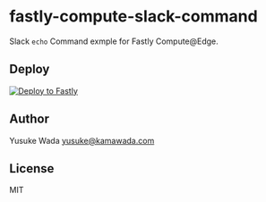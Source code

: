# fastly-compute-slack-command

Slack `echo` Command exmple for Fastly Compute@Edge.

## Deploy

[![Deploy to Fastly](https://deploy.edgecompute.app/button)](https://deploy.edgecompute.app/deploy)

## Author

Yusuke Wada <yusuke@kamawada.com>

## License

MIT
